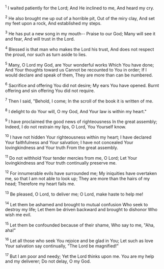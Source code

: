 <sup>1</sup> 
I waited patiently for the Lord; And He inclined to me, And heard my cry. 

<sup>2</sup> 
He also brought me up out of a horrible pit, Out of the miry clay, And set my feet upon a rock, And established my steps. 

<sup>3</sup> 
He has put a new song in my mouth-- Praise to our God; Many will see it and fear, And will trust in the Lord. 

<sup>4</sup> 
Blessed is that man who makes the Lord his trust, And does not respect the proud, nor such as turn aside to lies. 

<sup>5</sup> 
Many, O Lord my God, are Your wonderful works Which You have done; And Your thoughts toward us Cannot be recounted to You in order; If I would declare and speak of them, They are more than can be numbered. 

<sup>6</sup> 
Sacrifice and offering You did not desire; My ears You have opened. Burnt offering and sin offering You did not require. 

<sup>7</sup> 
Then I said, "Behold, I come; In the scroll of the book it is written of me. 

<sup>8</sup> 
I delight to do Your will, O my God, And Your law is within my heart." 

<sup>9</sup> 
I have proclaimed the good news of righteousness In the great assembly; Indeed, I do not restrain my lips, O Lord, You Yourself know. 

<sup>10</sup> 
I have not hidden Your righteousness within my heart; I have declared Your faithfulness and Your salvation; I have not concealed Your lovingkindness and Your truth From the great assembly. 

<sup>11</sup> 
Do not withhold Your tender mercies from me, O Lord; Let Your lovingkindness and Your truth continually preserve me. 

<sup>12</sup> 
For innumerable evils have surrounded me; My iniquities have overtaken me, so that I am not able to look up; They are more than the hairs of my head; Therefore my heart fails me. 

<sup>13</sup> 
Be pleased, O Lord, to deliver me; O Lord, make haste to help me! 

<sup>14</sup> 
Let them be ashamed and brought to mutual confusion Who seek to destroy my life; Let them be driven backward and brought to dishonor Who wish me evil. 

<sup>15</sup> 
Let them be confounded because of their shame, Who say to me, "Aha, aha!" 

<sup>16</sup> 
Let all those who seek You rejoice and be glad in You; Let such as love Your salvation say continually, "The Lord be magnified!" 

<sup>17</sup> 
But I am poor and needy; Yet the Lord thinks upon me. You are my help and my deliverer; Do not delay, O my God.